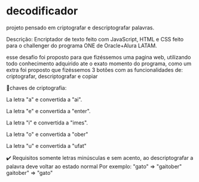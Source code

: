 # decodificador
projeto  pensado em criptografar e descriptografar palavras.

Descrição:
Encriptador de texto feito com JavaScript, HTML e CSS feito para o challenger do programa ONE de Oracle+Alura LATAM.

esse desafio foi proposto para que fizéssemos uma pagina web, utilizando todo conhecimento adquirido ate o exato momento do programa,
como um extra foi proposto que fizéssemos 3 botões com as funcionalidades de: criptografar, descriptografar e copiar

🔑chaves de criptografia:

La letra "a" e convertida a "ai".

La letra "e" e convertida a "enter".

La letra "i" e convertida a "imes".

La letra "o" e convertida a "ober"

La letra "u" e convertida a "ufat"


✔️ Requisitos
somente letras minúsculas e sem acento,
ao descriptografar  a palavra deve voltar ao estado normal
Por exemplo:
"gato" => "gaitober"
gaitober" => "gato"
